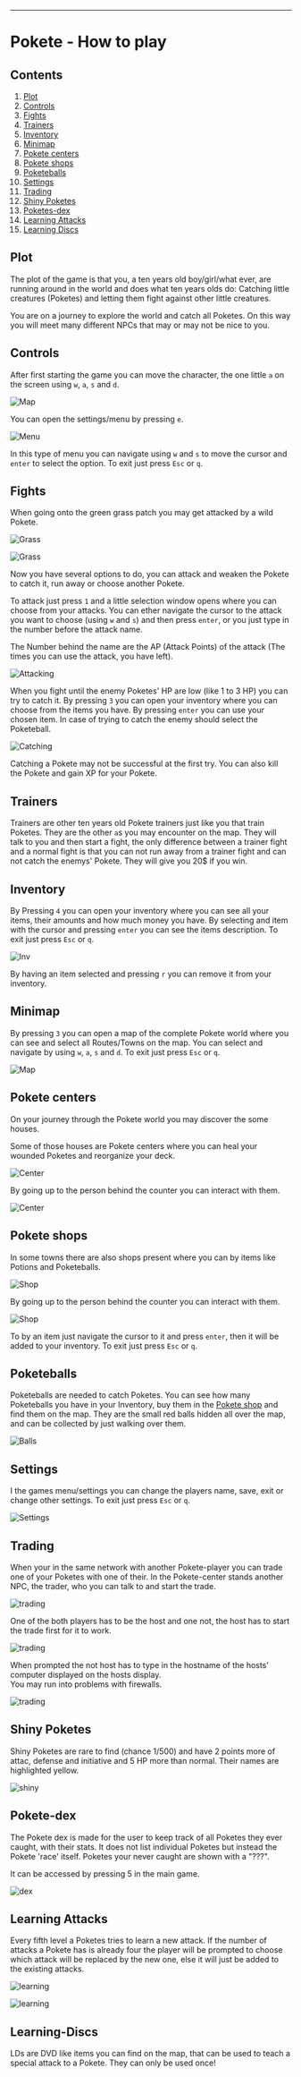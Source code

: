---
<h1 id="pokete---how-to-play">Pokete - How to play</h1>
<h2 id="contents">Contents</h2>
<ol>
<li><a href="#plot">Plot</a></li>
<li><a href="#controls">Controls</a></li>
<li><a href="#fights">Fights</a></li>
<li><a href="#trainers">Trainers</a></li>
<li><a href="#inventory">Inventory</a></li>
<li><a href="#minimap">Minimap</a></li>
<li><a href="#pokete-centers">Pokete centers</a></li>
<li><a href="#pokete-shops">Pokete shops</a></li>
<li><a href="#poketeballs">Poketeballs</a></li>
<li><a href="#settings">Settings</a></li>
<li><a href="#trading">Trading</a></li>
<li><a href="#shiny-poketes">Shiny Poketes</a></li>
<li><a href="#poketes-dex">Poketes-dex</a></li>
<li><a href="#learning-attacks">Learning Attacks</a></li>
<li><a href="#learning-discs">Learning Discs</a></li>
</ol>
<h2 id="plot">Plot</h2>
<p>The plot of the game is that you, a ten years old boy/girl/what ever, are running around in the world and does what ten years olds do: Catching little creatures (Poketes) and letting them fight against other little creatures.</p>
<p>You are on a journey to explore the world and catch all Poketes. On this way you will meet many different NPCs that may or may not be nice to you.</p>
<h2 id="controls">Controls</h2>
<p>After first starting the game you can move the character, the one little <code>a</code> on the screen using <code>w</code>, <code>a</code>, <code>s</code> and <code>d</code>.</p>
<p><img src="assets/ss/ss08.png" alt="Map" /></p>
<p>You can open the settings/menu by pressing <code>e</code>.</p>
<p><img src="assets/ss/ss07.png" alt="Menu" /></p>
<p>In this type of menu you can navigate using <code>w</code> and <code>s</code> to move the cursor and <code>enter</code> to select the option. To exit just press <code>Esc</code> or <code>q</code>.</p>
<h2 id="fights">Fights</h2>
<p>When going onto the green grass patch you may get attacked by a wild Pokete.</p>
<p><img src="assets/ss/ss09.png" alt="Grass" /></p>
<p><img src="assets/ss/ss10.png" alt="Grass" /></p>
<p>Now you have several options to do, you can attack and weaken the Pokete to catch it, run away or choose another Pokete.</p>
<p>To attack just press <code>1</code> and a little selection window opens where you can choose from your attacks. You can ether navigate the cursor to the attack you want to choose (using <code>w</code> and <code>s</code>) and then press <code>enter</code>, or you just type in the number before the attack name.</p>
<p>The Number behind the name are the AP (Attack Points) of the attack (The times you can use the attack, you have left).</p>
<p><img src="assets/ss/ss11.png" alt="Attacking" /></p>
<p>When you fight until the enemy Poketes' HP are low (like 1 to 3 HP) you can try to catch it. By pressing <code>3</code> you can open your inventory where you can choose from the items you have. By pressing <code>enter</code> you can use your chosen item. In case of trying to catch the enemy should select the Poketeball.</p>
<p><img src="assets/ss/ss12.png" alt="Catching" /></p>
<p>Catching a Pokete may not be successful at the first try. You can also kill the Pokete and gain XP for your Pokete.</p>
<h2 id="trainers">Trainers</h2>
<p>Trainers are other ten years old Pokete trainers just like you that train Poketes. They are the other <code>a</code>s you may encounter on the map. They will talk to you and then start a fight, the only difference between a trainer fight and a normal fight is that you can not run away from a trainer fight and can not catch the enemys' Pokete. They will give you 20$ if you win.</p>
<h2 id="inventory">Inventory</h2>
<p>By Pressing <code>4</code> you can open your inventory where you can see all your items, their amounts and how much money you have. By selecting and item with the cursor and pressing <code>enter</code> you can see the items description. To exit just press <code>Esc</code> or <code>q</code>.</p>
<p><img src="assets/ss/ss18.png" alt="Inv" /></p>
<p>By having an item selected and pressing <code>r</code> you can remove it from your inventory.</p>
<h2 id="minimap">Minimap</h2>
<p>By pressing <code>3</code> you can open a map of the complete Pokete world where you can see and select all Routes/Towns on the map. You can select and navigate by using <code>w</code>, <code>a</code>, <code>s</code> and <code>d</code>. To exit just press <code>Esc</code> or <code>q</code>.</p>
<p><img src="assets/ss/ss19.png" alt="Map" /></p>
<h2 id="pokete-centers">Pokete centers</h2>
<p>On your journey through the Pokete world you may discover the some houses.</p>
<p>Some of those houses are Pokete centers where you can heal your wounded Poketes and reorganize your deck.</p>
<p><img src="assets/ss/ss13.png" alt="Center" /></p>
<p>By going up to the person behind the counter you can interact with them.</p>
<p><img src="assets/ss/ss14.png" alt="Center" /></p>
<h2 id="pokete-shops">Pokete shops</h2>
<p>In some towns there are also shops present where you can by items like Potions and Poketeballs.</p>
<p><img src="assets/ss/ss15.png" alt="Shop" /></p>
<p>By going up to the person behind the counter you can interact with them.</p>
<p><img src="assets/ss/ss16.png" alt="Shop" /></p>
<p>To by an item just navigate the cursor to it and press <code>enter</code>, then it will be added to your inventory. To exit just press <code>Esc</code> or <code>q</code>.</p>
<h2 id="poketeballs">Poketeballs</h2>
<p>Poketeballs are needed to catch Poketes. You can see how many Poketeballs you have in your Inventory, buy them in the <a href="#pokete-shops">Pokete shop</a> and find them on the map. They are the small red balls hidden all over the map, and can be collected by just walking over them.</p>
<p><img src="assets/ss/ss17.png" alt="Balls" /></p>
<h2 id="settings">Settings</h2>
<p>I the games menu/settings you can change the players name, save, exit or change other settings. To exit just press <code>Esc</code> or <code>q</code>.</p>
<p><img src="assets/ss/ss20.png" alt="Settings" /></p>
<h2 id="trading">Trading</h2>
<p>When your in the same network with another Pokete-player you can trade one of your Poketes with one of their. In the Pokete-center stands another NPC, the trader, who you can talk to and start the trade.</p>
<p><img src="assets/ss/ss21.png" alt="trading" /></p>
<p>One of the both players has to be the host and one not, the host has to start the trade first for it to work.</p>
<p><img src="assets/ss/ss22.png" alt="trading" /></p>
<p>When prompted the not host has to type in the hostname of the hosts' computer displayed on the hosts display.<br />
You may run into problems with firewalls.</p>
<p><img src="assets/ss/ss23.png" alt="trading" /></p>
<h2 id="shiny-poketes">Shiny Poketes</h2>
<p>Shiny Poketes are rare to find (chance 1/500) and have 2 points more of attac, defense and initiative and 5 HP more than normal. Their names are highlighted yellow.</p>
<p><img src="assets/ss/ss24.png" alt="shiny" /></p>
<h2 id="pokete-dex">Pokete-dex</h2>
<p>The Pokete dex is made for the user to keep track of all Poketes they ever caught, with their stats. It does not list individual Poketes but instead the Pokete 'race' itself. Poketes your never caught are shown with a "???".</p>
<p>It can be accessed by pressing 5 in the main game.</p>
<p><img src="assets/ss/ss25.png" alt="dex" /></p>
<h2 id="learning-attacks">Learning Attacks</h2>
<p>Every fifth level a Poketes tries to learn a new attack. If the number of attacks a Pokete has is already four the player will be prompted to choose which attack will be replaced by the new one, else it will just be added to the existing attacks.</p>
<p><img src="assets/ss/ss26.png" alt="learning" /></p>
<p><img src="assets/ss/ss27.png" alt="learning" /></p>
<h2 id="learning-discs">Learning-Discs</h2>
<p>LDs are DVD like items you can find on the map, that can be used to teach a special attack to a Pokete. They can only be used once!</p>
